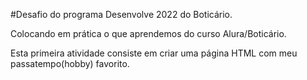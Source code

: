 #Desafio do programa Desenvolve 2022 do Boticário.

Colocando em prática o que aprendemos do curso Alura/Boticário.

Esta primeira atividade consiste em criar uma página HTML com meu passatempo(hobby) favorito.
